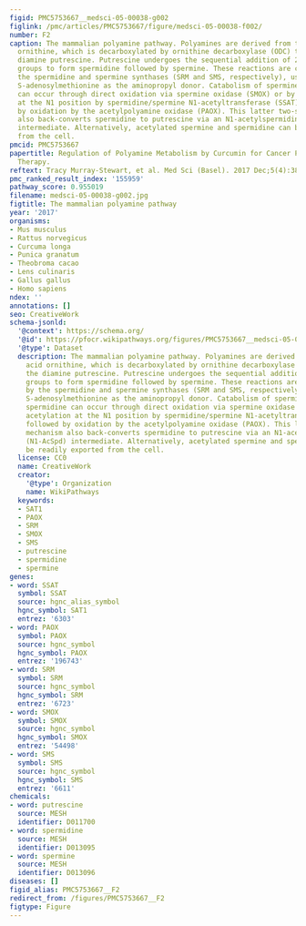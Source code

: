 ```yaml
---
figid: PMC5753667__medsci-05-00038-g002
figlink: /pmc/articles/PMC5753667/figure/medsci-05-00038-f002/
number: F2
caption: The mammalian polyamine pathway. Polyamines are derived from the amino acid
  ornithine, which is decarboxylated by ornithine decarboxylase (ODC) to form the
  diamine putrescine. Putrescine undergoes the sequential addition of 2 aminopropyl
  groups to form spermidine followed by spermine. These reactions are catalyzed by
  the spermidine and spermine synthases (SRM and SMS, respectively), using decarboxylated
  S-adenosylmethionine as the aminopropyl donor. Catabolism of spermine back to spermidine
  can occur through direct oxidation via spermine oxidase (SMOX) or by acetylation
  at the N1 position by spermidine/spermine N1-acetyltransferase (SSAT), followed
  by oxidation by the acetylpolyamine oxidase (PAOX). This latter two-step mechanism
  also back-converts spermidine to putrescine via an N1-acetylspermidine (N1-AcSpd)
  intermediate. Alternatively, acetylated spermine and spermidine can be readily exported
  from the cell.
pmcid: PMC5753667
papertitle: Regulation of Polyamine Metabolism by Curcumin for Cancer Prevention and
  Therapy.
reftext: Tracy Murray-Stewart, et al. Med Sci (Basel). 2017 Dec;5(4):38.
pmc_ranked_result_index: '155959'
pathway_score: 0.955019
filename: medsci-05-00038-g002.jpg
figtitle: The mammalian polyamine pathway
year: '2017'
organisms:
- Mus musculus
- Rattus norvegicus
- Curcuma longa
- Punica granatum
- Theobroma cacao
- Lens culinaris
- Gallus gallus
- Homo sapiens
ndex: ''
annotations: []
seo: CreativeWork
schema-jsonld:
  '@context': https://schema.org/
  '@id': https://pfocr.wikipathways.org/figures/PMC5753667__medsci-05-00038-g002.html
  '@type': Dataset
  description: The mammalian polyamine pathway. Polyamines are derived from the amino
    acid ornithine, which is decarboxylated by ornithine decarboxylase (ODC) to form
    the diamine putrescine. Putrescine undergoes the sequential addition of 2 aminopropyl
    groups to form spermidine followed by spermine. These reactions are catalyzed
    by the spermidine and spermine synthases (SRM and SMS, respectively), using decarboxylated
    S-adenosylmethionine as the aminopropyl donor. Catabolism of spermine back to
    spermidine can occur through direct oxidation via spermine oxidase (SMOX) or by
    acetylation at the N1 position by spermidine/spermine N1-acetyltransferase (SSAT),
    followed by oxidation by the acetylpolyamine oxidase (PAOX). This latter two-step
    mechanism also back-converts spermidine to putrescine via an N1-acetylspermidine
    (N1-AcSpd) intermediate. Alternatively, acetylated spermine and spermidine can
    be readily exported from the cell.
  license: CC0
  name: CreativeWork
  creator:
    '@type': Organization
    name: WikiPathways
  keywords:
  - SAT1
  - PAOX
  - SRM
  - SMOX
  - SMS
  - putrescine
  - spermidine
  - spermine
genes:
- word: SSAT
  symbol: SSAT
  source: hgnc_alias_symbol
  hgnc_symbol: SAT1
  entrez: '6303'
- word: PAOX
  symbol: PAOX
  source: hgnc_symbol
  hgnc_symbol: PAOX
  entrez: '196743'
- word: SRM
  symbol: SRM
  source: hgnc_symbol
  hgnc_symbol: SRM
  entrez: '6723'
- word: SMOX
  symbol: SMOX
  source: hgnc_symbol
  hgnc_symbol: SMOX
  entrez: '54498'
- word: SMS
  symbol: SMS
  source: hgnc_symbol
  hgnc_symbol: SMS
  entrez: '6611'
chemicals:
- word: putrescine
  source: MESH
  identifier: D011700
- word: spermidine
  source: MESH
  identifier: D013095
- word: spermine
  source: MESH
  identifier: D013096
diseases: []
figid_alias: PMC5753667__F2
redirect_from: /figures/PMC5753667__F2
figtype: Figure
---
```

